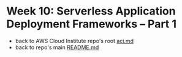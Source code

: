 # Week 10: Serverless Application Deployment Frameworks – Part 1

* back to AWS Cloud Institute repo's root [aci.md](../aci.md)
* back to repo's main [README.md](../../../README.md)
